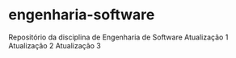 # engenharia-software
Repositório da disciplina de Engenharia de  Software
Atualização 1
Atualização 2
Atualização 3
